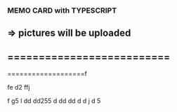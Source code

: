 ### MEMO CARD with TYPESCRIPT
=> pictures will be uploaded
--------------------------
==========================
-
===================f


fe
d2
ffj

f
g5
l
dd
dd255
d
dd
dd
d
d
j
d
5
